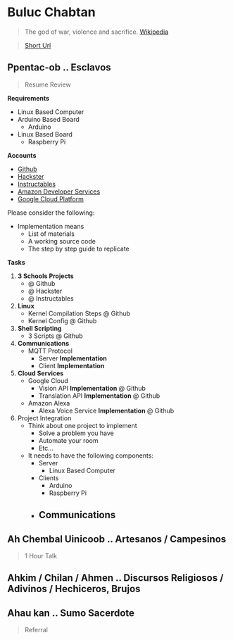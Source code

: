 # Buluc Chabtan

> The god of war, violence and sacrifice. [Wikipedia](https://en.wikipedia.org/wiki/List_of_Maya_gods_and_supernatural_beings)

> [Short Url](https://goo.gl/EaHYCN)

## Ppentac-ob .. Esclavos

> Resume Review

__Requirements__

- Linux Based Computer
- Arduino Based Board
  - Arduino
- Linux Based Board
  - Raspberry Pi

__Accounts__

- [Github](https://github.com/)
- [Hackster](https://www.hackster.io/)
- [Instructables](http://www.instructables.com/)
- [Amazon Developer Services](https://developer.amazon.com/)
- [Google Cloud Platform](https://cloud.google.com/)

Please consider the following:

- Implementation means
  - List of materials
  - A working source code
  - The step by step guide to replicate

__Tasks__

1. __3 Schools Projects__
   - @ Github
   - @ Hackster
   - @ Instructables
2. __Linux__
   - Kernel Compilation Steps @ Github
   - Kernel Config @ Github
3. __Shell Scripting__
   - 3 Scripts @ Github
6. __Communications__
   - MQTT Protocol
     - Server __Implementation__
     - Client __Implementation__
5. __Cloud Services__
   - Google Cloud
     - Vision API __Implementation__ @ Github
     - Translation API __Implementation__ @ Github
   - Amazon Alexa
     - Alexa Voice Service __Implementation__ @ Github
6. Project Integration
   - Think about one project to implement
     - Solve a problem you have
     - Automate your room
     - Etc...
   - It needs to have the following components:
     - Server
       - Linux Based Computer
     - Clients
       - Arduino
       - Raspberry Pi
     - Communications
       - 

## Ah Chembal Uinicoob .. Artesanos / Campesinos

> 1 Hour Talk

## Ahkim / Chilan / Ahmen .. Discursos Religiosos / Adivinos / Hechiceros, Brujos

## Ahau kan .. Sumo Sacerdote

> Referral

